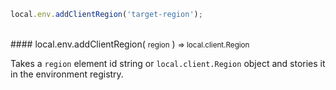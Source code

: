 ```javascript
local.env.addClientRegion('target-region');
```

<br/>
#### local.env.addClientRegion( <small>region</small> ) <small>=> local.client.Region</small>

Takes a `region` element id string or `local.client.Region` object and stories it in the environment registry.